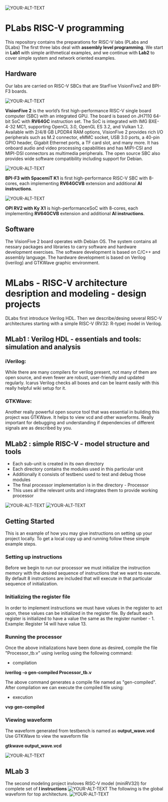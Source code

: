 <picture>
 <img alt="YOUR-ALT-TEXT" src="images/RVLabs.logo.drawio.png">
</picture>


# PLabs RISC-V programming 
This repository contains the preparations for RISC-V labs (PLabs and DLabs)
The first three labs deal with **assembly level programming**. We start in **Lab1** with simple arithmetical examples, 
and we continue with **Lab2**  to cover simple system and network oriented examples.
## Hardware 
Our labs are carried on RISC-V SBCs that are StarFive VisionFive2 and BPI-F3 boards.

<picture>
 <img alt="YOUR-ALT-TEXT" src="images/RV.VisionFive.V2.board.png">
</picture> 

**VisionFive 2** is the world’s first high-performance RISC-V single board computer (SBC) with an integrated GPU. 
The board is based on JH7110 64-bit SoC with **RV64GC** instruction set.
The SoC is integrated with IMG BXE-4-32 MC1, supporting OpenCL 3.0, OpenGL ES 3.2, and Vulkan 1.2. Available with 2/4/8 GB LPDDR4 RAM options, VisionFive 2 provides rich I/O peripherals such as M.2 connector, eMMC socket, USB 3.0 ports, a 40-pin GPIO header, Gigabit Ethernet ports, a TF card slot, and many more. 
It has onboard audio and video processing capabilities and has MIPI-CSI and MIPI-DSI connectors as multimedia peripherals. The open source SBC also provides wide software compatibility including support for Debian.

<picture>
 <img alt="YOUR-ALT-TEXT" src="images/bpi-f3_05.board.jpg">
</picture> 

**BPI-F3 with SpacemiT K1** is first high-performance RISC-V SBC with 8-cores, each implementing **RV64GCVB** extension and additional **AI instructions**.

<picture>
 <img alt="YOUR-ALT-TEXT" src="images/RV.OPI.RV2.board.png">
</picture> 

**OPI RV2 with Ky X1** is high-performanceSoC with 8-cores, each implementing **RV64GCVB** extension and additional **AI instructions**.

## Software
The VisionFive 2 board operates with Debian OS. The system contains all nessary packages and libraries to carry software and hardware development exercises.
The software development is based on C/C++ and assembly language.
The hardware development is based on Verilog (iverilog) and GTKWave graphic environment.

# MLabs - RISC-V architecture desription and modeling - design projects
DLabs first introduce Verilog HDL. Then we describe/desing several RISC-V architectures starting with a simple RISC-V (RV32: R-type) model in Verilog.


## MLab1 : Verilog HDL - essentials and tools: simulation and analysis
### iVerilog:
While there are many compilers for verilog present, not many of them are open source, and even fewer are robust, user-friendly and updated regularly. Icarus Verilog checks all boxes and can be learnt easily with this really helpful wiki setup for it.
### GTKWave:
Another really powerful open source tool that was essential in building this project was GTKWave. It helps to view vcd and other waveforms. Really important for debugging and understanding if dependencies of different signals are as described by you.

## MLab2 : simple RISC-V - model structure and tools
+ Each sub-unit is created in its own directory
+ Each directory contains the modules used in this particular unit
+ Additionally it consists of testbenc used to test and debug those modules
+ The final processor implementation is in the directory - Processor
+ This uses all the relevant units and integrates them to provide working processor

<picture>
 <img alt="YOUR-ALT-TEXT" src="images/RISCV.flow.proc.drawio.png">
</picture>
<picture>
 <img alt="YOUR-ALT-TEXT" src="images/RV.MLabs2.Verilog.model.png">
</picture>

## Getting Started
This is an example of how you may give instructions on setting up your project locally. To get a local copy up and running follow these simple example steps.

### Setting up instructions
Before we begin to run our processor we must initialize the instruction memory with the desired sequence of instructions that we want to execute. By default 8 instructions are included that will execute in that particular sequence of initialization.

### Initializing the register file
In order to implement instructions we must have values in the register to act upon, these values can be initialized in the register file. By default each register is initialized to have a value the same as the register number - 1. Example: Register 14 will have value 13.

### Running the processor
Once the above initializations have been done as desired, compile the file "Processor_tb.v" using iverilog using the following command:
+ compilation
  
**iverilog -o gen-compiled Processor_tb.v** 

The above command generates a compile file named as "gen-compiled". After compilation we can execute the compiled file using:

+ execution

**vvp gen-compiled**

### Viewing waveform

The waveform generated from testbench is named as **output_wave.vcd**
Use GTKWave to view the waveform file

**gtkwave output_wave.vcd**

<picture>
 <img alt="YOUR-ALT-TEXT" src="images/image.png">
</picture>

## MLab 3
The second modeling project invloves RISC-V model (miniRV32I) for complete set of **I instructions**
<picture>
 <img alt="YOUR-ALT-TEXT" src="images/RV.MLabs3.RV32I.arch.png">
</picture>
The following is the global waveform for top architecture.
<picture>
 <img alt="YOUR-ALT-TEXT" src="images/RV.MLabs3.waveform.all.png">
</picture>


